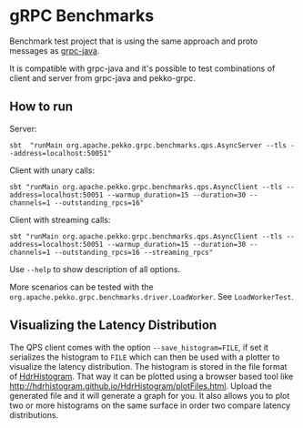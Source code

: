 # gRPC Benchmarks

Benchmark test project that is using the same approach and proto messages as
[grpc-java](https://github.com/grpc/grpc-java/tree/master/benchmarks).

It is compatible with grpc-java and it's possible to test combinations of client and server from
grpc-java and pekko-grpc.

## How to run

Server:

```
sbt  "runMain org.apache.pekko.grpc.benchmarks.qps.AsyncServer --tls --address=localhost:50051"
```

Client with unary calls:

```
sbt "runMain org.apache.pekko.grpc.benchmarks.qps.AsyncClient --tls --address=localhost:50051 --warmup_duration=15 --duration=30 --channels=1 --outstanding_rpcs=16"
```

Client with streaming calls:

```
sbt "runMain org.apache.pekko.grpc.benchmarks.qps.AsyncClient --tls --address=localhost:50051 --warmup_duration=15 --duration=30 --channels=1 --outstanding_rpcs=16 --streaming_rpcs"
```

Use `--help` to show description of all options.

More scenarios can be tested with the `org.apache.pekko.grpc.benchmarks.driver.LoadWorker`. See `LoadWorkerTest`.

## Visualizing the Latency Distribution

The QPS client comes with the option `--save_histogram=FILE`, if set it serializes the histogram to `FILE` which
can then be used with a plotter to visualize the latency distribution. The histogram is stored in the file format
of [HdrHistogram](http://hdrhistogram.org/). That way it can be plotted using a browser based tool like
http://hdrhistogram.github.io/HdrHistogram/plotFiles.html. Upload the generated file and it will generate
a graph for you. It also allows you to plot two or more histograms on the same surface in order two compare latency
distributions.
